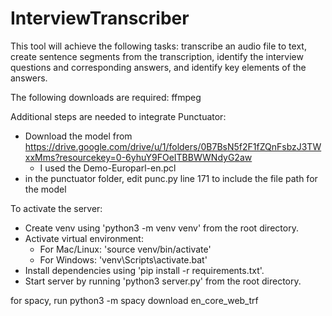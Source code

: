 # InterviewTranscriber

This tool will achieve the following tasks: transcribe an audio file to text, create sentence segments from the transcription,
identify the interview questions and corresponding answers, and identify key elements of the answers. 

The following downloads are required: ffmpeg

Additional steps are needed to integrate Punctuator:
- Download the model from https://drive.google.com/drive/u/1/folders/0B7BsN5f2F1fZQnFsbzJ3TWxxMms?resourcekey=0-6yhuY9FOeITBBWWNdyG2aw
    - I used the Demo-Europarl-en.pcl
- in the punctuator folder, edit punc.py line 171 to include the file path for the model

To activate the server:
- Create venv using 'python3 -m venv venv' from the root directory.
- Activate virtual environment:
    - For Mac/Linux: 'source venv/bin/activate'
    - For Windows: 'venv\Scripts\activate.bat'
- Install dependencies using 'pip install -r requirements.txt'.
- Start server by running 'python3 server.py' from the root directory.

for spacy, run python3 -m spacy download en_core_web_trf
